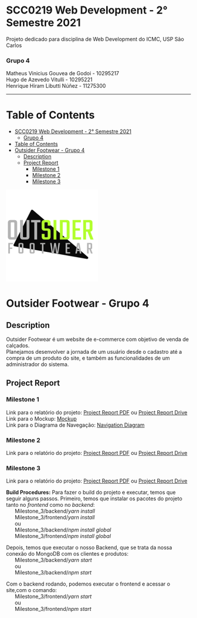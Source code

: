 # SCC0219 Web Development - 2° Semestre 2021
Projeto dedicado para disciplina de Web Development do ICMC, USP São Carlos

### Grupo 4
Matheus Vinicius Gouvea de Godoi  - 10295217<br>
Hugo de Azevedo Vitulli           - 10295221<br>
Henrique Hiram Libutti Núñez      - 11275300

---

# Table of Contents
- [SCC0219 Web Development - 2° Semestre 2021](#scc0219-web-development---2-semestre-2021)
    - [Grupo 4](#grupo-4)
- [Table of Contents](#table-of-contents)
- [Outsider Footwear - Grupo 4](#outsider-footwear---grupo-4)
  - [Description](#description)
  - [Project Report](#project-report)
    - [Milestone 1](#milestone-1)
    - [Milestone 2](#milestone-2)
    - [Milestone 3](#milestone-3)

<img src="Logo-Normal.png" alt="Outsider-Footwear-logo" style="width:250px;"/>

# Outsider Footwear - Grupo 4

## Description

Outsider Footwear é um website de e-commerce com objetivo de venda de calçados.<br>
Planejamos desenvolver a jornada de um usuário desde o cadastro até a compra de um produto do site, e também as funcionalidades de um administrador do sistema.

## Project Report
### Milestone 1
Link para o relatório do projeto: [Project Report PDF](.//Milestone_1%2FProject%20Report%20-%20Outsider%20Footwear.pdf) ou [Project Report Drive](https://docs.google.com/document/d/1yoO7F3VvTQwwP1Ou5hAVRDKiY5JLPLHwN-URF7ywvEs)<br>
Link para o Mockup: [Mockup](https://www.figma.com/file/yU54ILUCOEfFzRD69cfnD3/Outsider-Footwear?node-id=12918%3A2)<br>
Link para o Diagrama de Navegação: [Navigation Diagram](https://www.figma.com/proto/yU54ILUCOEfFzRD69cfnD3/Outsider-Footwear?node-id=12918%3A24&scaling=min-zoom&page-id=12918%3A2&starting-point-node-id=12918%3A24)<br>

### Milestone 2
Link para o relatório do projeto: [Project Report PDF](.//Milestone_2%2FProject%20Report%20-%20Outsider%20Footwear.pdf) ou [Project Report Drive](https://docs.google.com/document/d/1ccR2Xns_y1Fyk9wGvozxlP0hUqbtEEgycDfvJgbr1QQ/edit?usp=sharing)<br>

### Milestone 3
Link para o relatório do projeto: [Project Report PDF](.//Milestone_3%2FProject%20Report%20-%20Outsider%20Footwear.pdf) ou [Project Report Drive](https://docs.google.com/document/d/1AzAkLynt1zqODQ8tN5RjXZ716q6YD_-fGaDSP4dgVbo/edit?usp=sharing)<br>

**Build Procedures:** 
Para fazer o build do projeto e executar, temos que seguir alguns passos.
Primeiro, temos que instalar os pacotes do projeto tanto no *frontend* como no *backend*:<br>
&nbsp;&nbsp;&nbsp;&nbsp;&nbsp;&nbsp;Milestone_3/backend/*yarn install*<br>
&nbsp;&nbsp;&nbsp;&nbsp;&nbsp;&nbsp;Milestone_3/frontend/*yarn install*<br>
&nbsp;&nbsp;&nbsp;&nbsp;&nbsp;&nbsp;ou<br>
&nbsp;&nbsp;&nbsp;&nbsp;&nbsp;&nbsp;Milestone_3/backend/*npm install global*<br>
&nbsp;&nbsp;&nbsp;&nbsp;&nbsp;&nbsp;Milestone_3/frontend/*npm install global*<br>

Depois, temos que executar o nosso Backend, que se trata da nossa conexão do MongoDB com os clientes e produtos:<br>
&nbsp;&nbsp;&nbsp;&nbsp;&nbsp;&nbsp;Milestone_3/backend/*yarn start*<br>
&nbsp;&nbsp;&nbsp;&nbsp;&nbsp;&nbsp;ou<br>
&nbsp;&nbsp;&nbsp;&nbsp;&nbsp;&nbsp;Milestone_3/backend/*npm start*<br>

Com o backend rodando, podemos executar o frontend e acessar o site,com o comando:<br>
&nbsp;&nbsp;&nbsp;&nbsp;&nbsp;&nbsp;Milestone_3/frontend/*yarn start*<br>
&nbsp;&nbsp;&nbsp;&nbsp;&nbsp;&nbsp;ou<br>
&nbsp;&nbsp;&nbsp;&nbsp;&nbsp;&nbsp;Milestone_3/frontend/*npm start*<br>
